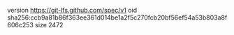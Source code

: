 version https://git-lfs.github.com/spec/v1
oid sha256:ccb9a81b86f363ee361d014be1a2f5c270fcb20bf56ef54a53b803a8f606c253
size 2472
